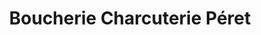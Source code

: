 ---
title: "Boucherie Charcuterie Péret"
url: /lectoure/boucherie-charcuterie-peret/
shop: boucherie
---